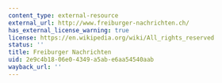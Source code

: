 ```yaml
---
content_type: external-resource
external_url: http://www.freiburger-nachrichten.ch/
has_external_license_warning: true
license: https://en.wikipedia.org/wiki/All_rights_reserved
status: ''
title: Freiburger Nachrichten
uid: 2e9c4b18-06e0-4349-a5ab-e6aa54540aab
wayback_url: ''
---
```

